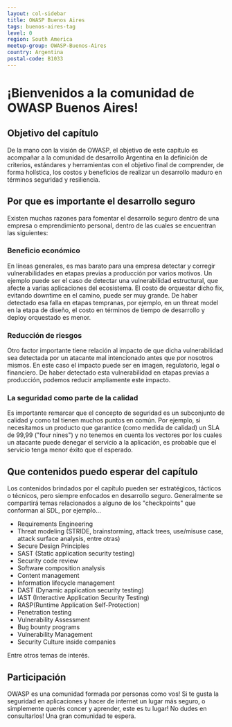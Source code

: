 ```yaml
---
layout: col-sidebar
title: OWASP Buenos Aires
tags: buenos-aires-tag
level: 0
region: South America
meetup-group: OWASP-Buenos-Aires
country: Argentina
postal-code: B1033
---
```


# ¡Bienvenidos a la comunidad de OWASP Buenos Aires! 

## Objetivo del capítulo

De la mano con la visión de OWASP, el objetivo de este capítulo es acompañar a la comunidad de desarrollo Argentina en la definición de criterios, estándares y herramientas con el objetivo final de comprender, de forma holística, los costos y beneficios de realizar un desarrollo maduro en términos seguridad y resiliencia.

## Por que es importante el desarrollo seguro

Existen muchas razones para fomentar el desarrollo seguro dentro de una empresa o emprendimiento personal, dentro de las cuales se encuentran las siguientes:

###  Beneficio económico

En líneas generales, es mas barato para una empresa detectar y corregir vulnerabilidades en etapas previas a producción por varios motivos. Un ejemplo puede ser el caso de detectar una vulnerabilidad estructural, que afecte a varias aplicaciones del ecosistema. El costo de orquestar dicho fix, evitando downtime en el camino, puede ser muy grande. De haber detectado esa falla en etapas tempranas, por ejemplo, en un threat model en la etapa de diseño, el costo en términos de tiempo de desarrollo y deploy orquestado es menor. 

### Reducción de riesgos

Otro factor importante tiene relación al impacto de que dicha vulnerabilidad sea detectada por un atacante mal intencionado antes que por nosotros mismos. En este caso el impacto puede ser en imagen, regulatorio, legal o financiero. De haber detectado esta vulnerabilidad en etapas previas a producción, podemos reducir ampliamente este impacto. 

### La seguridad como parte de la calidad

Es importante remarcar que el concepto de seguridad es un subconjunto de calidad y como tal tienen muchos puntos en común. Por ejemplo, si necesitamos un producto que garantice (como medida de calidad) un SLA de 99,99 ("four nines") y no tenemos en cuenta los vectores por los cuales un atacante puede denegar el servicio a la aplicación, es probable que el servicio tenga menor éxito que el esperado.

## Que contenidos puedo esperar del capítulo

Los contenidos brindados por el capítulo pueden ser estratégicos, tácticos o técnicos, pero siempre enfocados en desarrollo seguro. Generalmente se compartirá temas relacionados a alguno de los "checkpoints" que conforman al SDL, por ejemplo...


- Requirements Engineering
- Threat modeling (STRIDE, brainstorming, attack trees, use/misuse case, attack surface analysis, entre otras)
- Secure Design Principles
- SAST (Static application security testing)
- Security code review
- Software composition analysis
- Content management
- Information lifecycle management
- DAST (Dynamic application security testing)
- IAST (Interactive Application Security Testing)
- RASP(Runtime Application Self-Protection)
- Penetration testing
- Vulnerability Assessment 
- Bug bounty programs
- Vulnerability Management
- Security Culture inside companies

Entre otros temas de interés.

## Participación

OWASP es una comunidad formada por personas como vos! Si te gusta la seguridad en aplicaciones y hacer de internet un lugar más seguro, o simplemente querés concer y aprender, este es tu lugar! No dudes en consultarlos! Una gran comunidad te espera.
